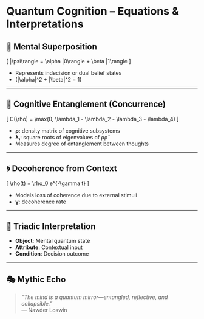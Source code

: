 # Quantum Cognition – Equations & Interpretations

## 🧠 Mental Superposition



\[
|\psi\rangle = \alpha |0\rangle + \beta |1\rangle
\]



- Represents indecision or dual belief states  
- \(|\alpha|^2 + |\beta|^2 = 1\)

---

## 🔗 Cognitive Entanglement (Concurrence)



\[
C(\rho) = \max(0, \lambda_1 - \lambda_2 - \lambda_3 - \lambda_4)
\]



- **ρ**: density matrix of cognitive subsystems  
- **λᵢ**: square roots of eigenvalues of ρρ̃  
- Measures degree of entanglement between thoughts

---

## 🌀 Decoherence from Context



\[
\rho(t) = \rho_0 e^{-\gamma t}
\]



- Models loss of coherence due to external stimuli  
- **γ**: decoherence rate

---

## 🧠 Triadic Interpretation

- **Object**: Mental quantum state  
- **Attribute**: Contextual input  
- **Condition**: Decision outcome

---

## 🎭 Mythic Echo

> *“The mind is a quantum mirror—entangled, reflective, and collapsible.”*  
> — Nawder Loswin
